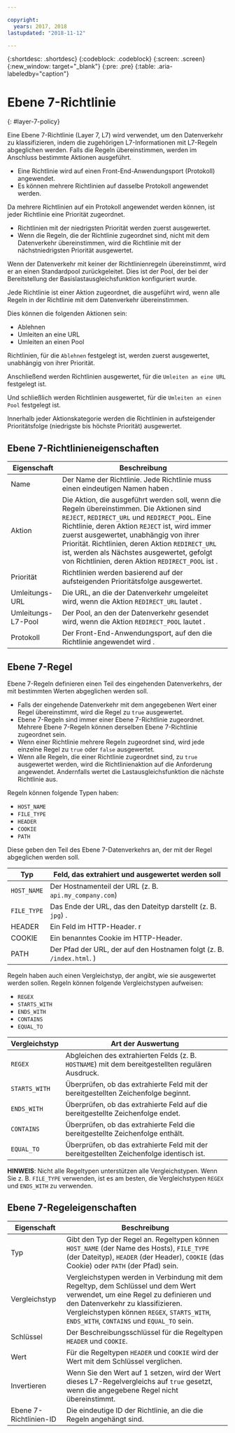 ```yaml
---

copyright:
  years: 2017, 2018
lastupdated: "2018-11-12"

---
```


{:shortdesc: .shortdesc}
{:codeblock: .codeblock}
{:screen: .screen}
{:new_window: target="_blank"}
{:pre: .pre}
{:table: .aria-labeledby="caption"}

# Ebene 7-Richtlinie
{: #layer-7-policy}

Eine Ebene 7-Richtlinie (Layer 7, L7) wird verwendet, um den Datenverkehr zu klassifizieren, indem die zugehörigen L7-Informationen mit L7-Regeln abgeglichen werden. Falls die Regeln übereinstimmen, werden im Anschluss bestimmte Aktionen ausgeführt. 

* Eine Richtlinie wird auf einen Front-End-Anwendungsport (Protokoll) angewendet. 
* Es können mehrere Richtlinien auf dasselbe Protokoll angewendet werden.

Da mehrere Richtlinien auf ein Protokoll angewendet werden können, ist jeder Richtlinie eine Priorität zugeordnet. 

* Richtlinien mit der niedrigsten Priorität werden zuerst ausgewertet. 
* Wenn die Regeln, die der Richtlinie zugeordnet sind, nicht mit dem Datenverkehr übereinstimmen, wird die Richtlinie mit der nächstniedrigsten Priorität ausgewertet. 

Wenn der Datenverkehr mit keiner der Richtlinienregeln übereinstimmt, wird er an einen Standardpool zurückgeleitet. Dies ist der Pool, der bei der Bereitstellung der Basislastausgleichsfunktion konfiguriert wurde.

Jede Richtlinie ist einer Aktion zugeordnet, die ausgeführt wird, wenn alle Regeln in der Richtlinie mit dem Datenverkehr übereinstimmen.

Dies können die folgenden Aktionen sein:

- Ablehnen 
- Umleiten an eine URL
- Umleiten an einen Pool 

Richtlinien, für die `Ablehnen` festgelegt ist, werden zuerst ausgewertet, unabhängig von ihrer Priorität.

Anschließend werden Richtlinien ausgewertet, für die `Umleiten an eine URL` festgelegt ist.

Und schließlich werden Richtlinien ausgewertet, für die `Umleiten an einen Pool` festgelegt ist.

Innerhalb jeder Aktionskategorie werden die Richtlinien in aufsteigender Prioritätsfolge (niedrigste bis höchste Priorität) ausgewertet.

## Ebene 7-Richtlinieneigenschaften

Eigenschaft  | Beschreibung
------------- | -------------
Name | Der Name der Richtlinie. Jede Richtlinie muss einen eindeutigen Namen haben .
Aktion | Die Aktion, die ausgeführt werden soll, wenn die Regeln übereinstimmen. Die Aktionen sind `REJECT`, `REDIRECT_URL` und `REDIRECT_POOL`. Eine Richtlinie, deren Aktion `REJECT` ist, wird immer zuerst ausgewertet, unabhängig von ihrer Priorität. Richtlinien, deren Aktion `REDIRECT_URL` ist, werden als Nächstes ausgewertet, gefolgt von Richtlinien, deren Aktion `REDIRECT_POOL` ist .
Priorität | Richtlinien werden basierend auf der aufsteigenden Prioritätsfolge ausgewertet. 
Umleitungs-URL | Die URL, an die der Datenverkehr umgeleitet wird, wenn die Aktion `REDIRECT_URL` lautet .
Umleitungs-L7-Pool | Der Pool, an den der Datenverkehr gesendet wird, wenn die Aktion `REDIRECT_POOL` lautet .
Protokoll | Der Front-End-Anwendungsport, auf den die Richtlinie angewendet wird .

## Ebene 7-Regel
Ebene 7-Regeln definieren einen Teil des eingehenden Datenverkehrs, der mit bestimmten Werten abgeglichen werden soll.

* Falls der eingehende Datenverkehr mit dem angegebenen Wert einer Regel übereinstimmt, wird die Regel zu `true` ausgewertet.
* Ebene 7-Regeln sind immer einer Ebene 7-Richtlinie zugeordnet. Mehrere Ebene 7-Regeln können derselben Ebene 7-Richtlinie zugeordnet sein.
* Wenn einer Richtlinie mehrere Regeln zugeordnet sind, wird jede einzelne Regel zu `true` oder `false` ausgewertet. 
* Wenn alle Regeln, die einer Richtlinie zugeordnet sind, zu `true` ausgewertet werden, wird die Richtlinienaktion auf die Anforderung angewendet. Andernfalls wertet die Lastausgleichsfunktion die nächste Richtlinie aus.

Regeln können folgende Typen haben: 

* `HOST_NAME`
* `FILE_TYPE`
* `HEADER`
* `COOKIE`
* `PATH`

Diese geben den Teil des Ebene 7-Datenverkehrs an, der mit der Regel abgeglichen werden soll.

Typ      |  Feld, das extrahiert und ausgewertet werden soll
----------| -----------------------
`HOST_NAME` | Der Hostnamenteil der URL (z. B. `api.my_company.com`)
`FILE_TYPE` | Das Ende der URL, das den Dateityp darstellt (z. B. `jpg`) .
HEADER    | Ein Feld im HTTP-Header. r
COOKIE    | Ein benanntes Cookie im HTTP-Header. 
PATH      | Der Pfad der URL, der auf den Hostnamen folgt (z. B. `/index.html`. )

Regeln haben auch einen Vergleichstyp, der angibt, wie sie ausgewertet werden sollen.
Regeln können folgende Vergleichstypen aufweisen: 

* `REGEX`
* `STARTS_WITH`
* `ENDS_WITH`
* `CONTAINS`
* `EQUAL_TO`

Vergleichstyp |  Art der Auswertung
----------------|---------------------
`REGEX`           |  Abgleichen des extrahierten Felds (z. B. `HOSTNAME`) mit dem bereitgestellten regulären Ausdruck.
`STARTS_WITH`     |  Überprüfen, ob das extrahierte Feld mit der bereitgestellten Zeichenfolge beginnt.
`ENDS_WITH`       |  Überprüfen, ob das extrahierte Feld auf die bereitgestellte Zeichenfolge endet.
`CONTAINS`        |  Überprüfen, ob das extrahierte Feld die bereitgestellte Zeichenfolge enthält.
`EQUAL_TO`        |  Überprüfen, ob das extrahierte Feld mit der bereitgestellten Zeichenfolge identisch ist.

**HINWEIS**: Nicht alle Regeltypen unterstützen alle Vergleichstypen. Wenn Sie z. B. `FILE_TYPE` verwenden, ist es am besten, die Vergleichstypen `REGEX` und `ENDS_WITH` zu verwenden.

## Ebene 7-Regeleigenschaften

Eigenschaft  | Beschreibung
------------- | -------------
Typ | Gibt den Typ der Regel an. Regeltypen können `HOST_NAME` (der Name des Hosts), `FILE_TYPE` (der Dateityp), `HEADER` (der Header), `COOKIE` (das Cookie) oder `PATH` (der Pfad) sein.
Vergleichstyp | Vergleichstypen werden in Verbindung mit dem Regeltyp, dem Schlüssel und dem Wert verwendet, um eine Regel zu definieren und den Datenverkehr zu klassifizieren. Vergleichstypen können `REGEX`, `STARTS_WITH`, `ENDS_WITH`, `CONTAINS` und `EQUAL_TO` sein.
Schlüssel | Der Beschreibungsschlüssel für die Regeltypen `HEADER` und `COOKIE`. 
Wert |  Für die Regeltypen `HEADER` und `COOKIE` wird der Wert mit dem Schlüssel verglichen.
Invertieren | Wenn Sie den Wert auf 1 setzen, wird der Wert dieses L7-Regelvergleichs auf `true` gesetzt, wenn die angegebene Regel nicht übereinstimmt.
Ebene 7-Richtlinien-ID | Die eindeutige ID der Richtlinie, an die die Regeln angehängt sind.

